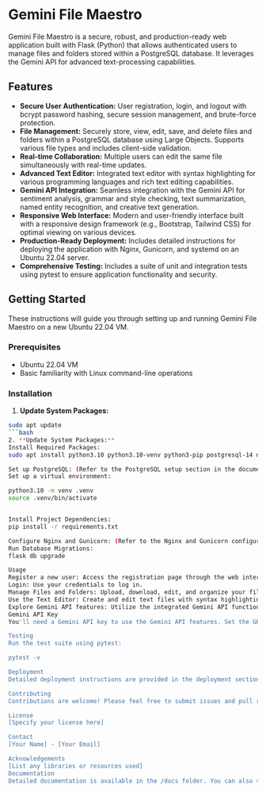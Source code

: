 # Gemini File Maestro

Gemini File Maestro is a secure, robust, and production-ready web application built with Flask (Python) that allows authenticated users to manage files and folders stored within a PostgreSQL database. It leverages the Gemini API for advanced text-processing capabilities.

## Features

* **Secure User Authentication:** User registration, login, and logout with bcrypt password hashing, secure session management, and brute-force protection.
* **File Management:** Securely store, view, edit, save, and delete files and folders within a PostgreSQL database using Large Objects. Supports various file types and includes client-side validation.
* **Real-time Collaboration:** Multiple users can edit the same file simultaneously with real-time updates.
* **Advanced Text Editor:** Integrated text editor with syntax highlighting for various programming languages and rich text editing capabilities.
* **Gemini API Integration:** Seamless integration with the Gemini API for sentiment analysis, grammar and style checking, text summarization, named entity recognition, and creative text generation.
* **Responsive Web Interface:** Modern and user-friendly interface built with a responsive design framework (e.g., Bootstrap, Tailwind CSS) for optimal viewing on various devices.
* **Production-Ready Deployment:** Includes detailed instructions for deploying the application with Nginx, Gunicorn, and systemd on an Ubuntu 22.04 server.
* **Comprehensive Testing:** Includes a suite of unit and integration tests using pytest to ensure application functionality and security.



## Getting Started

These instructions will guide you through setting up and running Gemini File Maestro on a new Ubuntu 22.04 VM.

### Prerequisites

* Ubuntu 22.04 VM
* Basic familiarity with Linux command-line operations

### Installation

1. **Update System Packages:**
```bash
sudo apt update
```bash
2. **Update System Packages:**
Install Required Packages:
sudo apt install python3.10 python3.10-venv python3-pip postgresql-14 nginx gunicorn libpq-dev build-essential

Set up PostgreSQL: (Refer to the PostgreSQL setup section in the documentation for detailed instructions).
Set up a virtual environment:

python3.10 -m venv .venv
source .venv/bin/activate


Install Project Dependencies:
pip install -r requirements.txt

Configure Nginx and Gunicorn: (Refer to the Nginx and Gunicorn configuration sections in the documentation)
Run Database Migrations:
flask db upgrade

Usage
Register a new user: Access the registration page through the web interface.
Login: Use your credentials to log in.
Manage Files and Folders: Upload, download, edit, and organize your files and folders through the intuitive web interface.
Use the Text Editor: Create and edit text files with syntax highlighting and real-time collaboration features.
Explore Gemini API features: Utilize the integrated Gemini API functionalities for text analysis and creative text generation.
Gemini API Key
You'll need a Gemini API key to use the Gemini API features. Set the GEMINI_API_KEY environment variable with your key.

Testing
Run the test suite using pytest:

pytest -v

Deployment
Detailed deployment instructions are provided in the deployment section of the documentation.

Contributing
Contributions are welcome! Please feel free to submit issues and pull requests.

License
[Specify your license here]

Contact
[Your Name] - [Your Email]

Acknowledgements
[List any libraries or resources used]
Documentation
Detailed documentation is available in the /docs folder. You can also view an online version of the documentation here: [link to online documentation, if any].